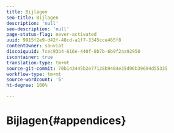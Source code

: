 ```yaml
---
title: Bijlagen
seo-title: Bijlagen
description: 'null'
seo-description: 'null'
page-status-flag: never-activated
uuid: 9915f2e9-d42f-48cd-a1f7-3345cce465f8
contentOwner: sauviat
discoiquuid: 7cec93b4-616e-440f-8b7b-6b9f2aa92950
iscontainer: true
translation-type: tm+mt
source-git-commit: 70b143445b2e77128b9404e35d96b39694d55335
workflow-type: tm+mt
source-wordcount: '5'
ht-degree: 100%

---
```



# Bijlagen{#appendices}

